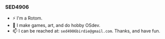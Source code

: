### SED4906
- ⚡ I'm a Rotom.
- 🔭 I make games, art, and do hobby OSdev.
- 📫 I can be reached at: `sed4906birdie@gmail.com`. Thanks, and have fun.
<!--
**SED4906/SED4906** is a ✨ _special_ ✨ repository because its `README.md` (this file) appears on your GitHub profile.

Here are some ideas to get you started:

- 🔭 I’m currently working on ...
- 🌱 I’m currently learning ...
- 👯 I’m looking to collaborate on ...
- 🤔 I’m looking for help with ...
- 💬 Ask me about ...
- 📫 How to reach me: ...
- 😄 Pronouns: ...
- ⚡ Fun fact: ...
-->
